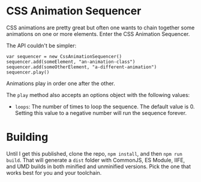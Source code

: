 # CSS Animation Sequencer

CSS animations are pretty great but often one wants to chain together some animations on one or more elements. Enter the CSS Animation Sequencer.

The API couldn't be simpler:

    var sequencer = new CssAnimationSequencer()
    sequencer.add(someElement, "an-animation-class")
    sequencer.add(someOtherElement, "a-different-animation")
    sequencer.play()

Animations play in order one after the other.

The `play` method also accepts an options object with the following values:

- `loops`: The number of times to loop the sequence. The default value is 0. Setting this value to a negative number will run the sequence forever.

# Building

Until I get this published, clone the repo, `npm install`, and then `npm run build`. That will generate a `dist` folder with CommonJS, ES Module, IIFE, and UMD builds in both minified and unminified versions. Pick the one that works best for you and your toolchain.
